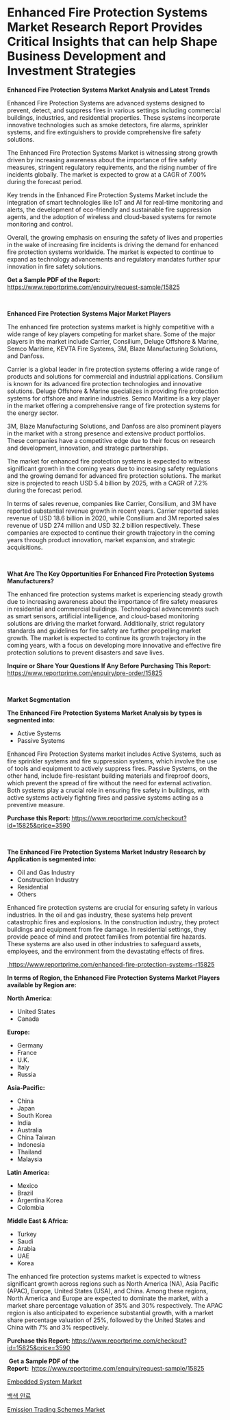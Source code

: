 <p><h1>Enhanced Fire Protection Systems Market Research Report Provides Critical Insights that can help Shape Business Development and Investment Strategies</h1></p><p><strong>Enhanced Fire Protection Systems Market Analysis and Latest Trends</strong></p>
<p><p>Enhanced Fire Protection Systems are advanced systems designed to prevent, detect, and suppress fires in various settings including commercial buildings, industries, and residential properties. These systems incorporate innovative technologies such as smoke detectors, fire alarms, sprinkler systems, and fire extinguishers to provide comprehensive fire safety solutions.</p><p>The Enhanced Fire Protection Systems Market is witnessing strong growth driven by increasing awareness about the importance of fire safety measures, stringent regulatory requirements, and the rising number of fire incidents globally. The market is expected to grow at a CAGR of 7.00% during the forecast period.</p><p>Key trends in the Enhanced Fire Protection Systems Market include the integration of smart technologies like IoT and AI for real-time monitoring and alerts, the development of eco-friendly and sustainable fire suppression agents, and the adoption of wireless and cloud-based systems for remote monitoring and control.</p><p>Overall, the growing emphasis on ensuring the safety of lives and properties in the wake of increasing fire incidents is driving the demand for enhanced fire protection systems worldwide. The market is expected to continue to expand as technology advancements and regulatory mandates further spur innovation in fire safety solutions.</p></p>
<p><strong>Get a Sample PDF of the Report:&nbsp;</strong> <a href="https://www.reportprime.com/enquiry/request-sample/15825">https://www.reportprime.com/enquiry/request-sample/15825</a></p>
<p>&nbsp;</p>
<p><strong>Enhanced Fire Protection Systems Major Market Players</strong></p>
<p><p>The enhanced fire protection systems market is highly competitive with a wide range of key players competing for market share. Some of the major players in the market include Carrier, Consilium, Deluge Offshore & Marine, Semco Maritime, KEVTA Fire Systems, 3M, Blaze Manufacturing Solutions, and Danfoss.</p><p>Carrier is a global leader in fire protection systems offering a wide range of products and solutions for commercial and industrial applications. Consilium is known for its advanced fire protection technologies and innovative solutions. Deluge Offshore & Marine specializes in providing fire protection systems for offshore and marine industries. Semco Maritime is a key player in the market offering a comprehensive range of fire protection systems for the energy sector.</p><p>3M, Blaze Manufacturing Solutions, and Danfoss are also prominent players in the market with a strong presence and extensive product portfolios. These companies have a competitive edge due to their focus on research and development, innovation, and strategic partnerships.</p><p>The market for enhanced fire protection systems is expected to witness significant growth in the coming years due to increasing safety regulations and the growing demand for advanced fire protection solutions. The market size is projected to reach USD 5.4 billion by 2025, with a CAGR of 7.2% during the forecast period.</p><p>In terms of sales revenue, companies like Carrier, Consilium, and 3M have reported substantial revenue growth in recent years. Carrier reported sales revenue of USD 18.6 billion in 2020, while Consilium and 3M reported sales revenue of USD 274 million and USD 32.2 billion respectively. These companies are expected to continue their growth trajectory in the coming years through product innovation, market expansion, and strategic acquisitions.</p></p>
<p>&nbsp;</p>
<p><strong>What Are The Key Opportunities For Enhanced Fire Protection Systems Manufacturers?</strong></p>
<p><p>The enhanced fire protection systems market is experiencing steady growth due to increasing awareness about the importance of fire safety measures in residential and commercial buildings. Technological advancements such as smart sensors, artificial intelligence, and cloud-based monitoring solutions are driving the market forward. Additionally, strict regulatory standards and guidelines for fire safety are further propelling market growth. The market is expected to continue its growth trajectory in the coming years, with a focus on developing more innovative and effective fire protection solutions to prevent disasters and save lives.</p></p>
<p><strong>Inquire or Share Your Questions If Any Before Purchasing This Report:</strong> <a href="https://www.reportprime.com/enquiry/pre-order/15825">https://www.reportprime.com/enquiry/pre-order/15825</a></p>
<p>&nbsp;</p>
<p><strong>Market Segmentation</strong></p>
<p><strong>The Enhanced Fire Protection Systems Market Analysis by types is segmented into:</strong></p>
<p><ul><li>Active Systems</li><li>Passive Systems</li></ul></p>
<p><p>Enhanced Fire Protection Systems market includes Active Systems, such as fire sprinkler systems and fire suppression systems, which involve the use of tools and equipment to actively suppress fires. Passive Systems, on the other hand, include fire-resistant building materials and fireproof doors, which prevent the spread of fire without the need for external activation. Both systems play a crucial role in ensuring fire safety in buildings, with active systems actively fighting fires and passive systems acting as a preventive measure.</p></p>
<p><strong>Purchase this Report:&nbsp;</strong><a href="https://www.reportprime.com/checkout?id=15825&price=3590">https://www.reportprime.com/checkout?id=15825&price=3590</a></p>
<p>&nbsp;</p>
<p><strong>The Enhanced Fire Protection Systems Market Industry Research by Application is segmented into:</strong></p>
<p><ul><li>Oil and Gas Industry</li><li>Construction Industry</li><li>Residential</li><li>Others</li></ul></p>
<p><p>Enhanced fire protection systems are crucial for ensuring safety in various industries. In the oil and gas industry, these systems help prevent catastrophic fires and explosions. In the construction industry, they protect buildings and equipment from fire damage. In residential settings, they provide peace of mind and protect families from potential fire hazards. These systems are also used in other industries to safeguard assets, employees, and the environment from the devastating effects of fires.</p></p>
<p><a href="https://www.reportprime.com/enhanced-fire-protection-systems-r15825">&nbsp;https://www.reportprime.com/enhanced-fire-protection-systems-r15825</a></p>
<p><strong>In terms of Region, the Enhanced Fire Protection Systems Market Players available by Region are:</strong></p>
<p>
    <p> <strong> North America: </strong>
        <ul>
            <li>United States</li>
            <li>Canada</li>
        </ul>
        </p> 
    <p> <strong> Europe: </strong>
        <ul>
            <li>Germany</li>
            <li>France</li>
            <li>U.K.</li>
            <li>Italy</li>
            <li>Russia</li>
        </ul>
        </p> 
    <p> <strong> Asia-Pacific: </strong>
        <ul>
            <li>China</li>
            <li>Japan</li>
            <li>South Korea</li>
            <li>India</li>
            <li>Australia</li>
            <li>China Taiwan</li>
            <li>Indonesia</li>
            <li>Thailand</li>
            <li>Malaysia</li>
        </ul>
        </p> 
    <p> <strong> Latin America: </strong>
        <ul>
            <li>Mexico</li>
            <li>Brazil</li>
            <li>Argentina Korea</li>
            <li>Colombia</li>
        </ul>
        </p> 
    <p> <strong> Middle East & Africa: </strong>
        <ul>
            <li>Turkey</li>
            <li>Saudi</li>
            <li>Arabia</li>
            <li>UAE</li>
            <li>Korea</li>
        </ul>
    </p>
    </p>
<p><p>The enhanced fire protection systems market is expected to witness significant growth across regions such as North America (NA), Asia Pacific (APAC), Europe, United States (USA), and China. Among these regions, North America and Europe are expected to dominate the market, with a market share percentage valuation of 35% and 30% respectively. The APAC region is also anticipated to experience substantial growth, with a market share percentage valuation of 25%, followed by the United States and China with 7% and 3% respectively.</p></p>
<p><strong>Purchase this Report: </strong><a href="https://www.reportprime.com/checkout?id=15825&price=3590">https://www.reportprime.com/checkout?id=15825&price=3590</a></p>
<p>&nbsp;<strong>Get a Sample PDF of the Report:&nbsp;&nbsp;</strong><a href="https://www.reportprime.com/enquiry/request-sample/15825">https://www.reportprime.com/enquiry/request-sample/15825</a></p>
<p><strong></strong></p>
<p><p><a href="https://github.com/seekum/Market-Research-Report-List-2/blob/main/embedded-system-market.md">Embedded System Market</a></p><p><a href="https://github.com/JonHarrtis67676y/Market-Research-Report-List-1/blob/main/832109423730.md">백색 안료</a></p><p><a href="https://github.com/nancykennedykellievqfqt2/Market-Research-Report-List-2/blob/main/emission-trading-schemes-market.md">Emission Trading Schemes Market</a></p></p>